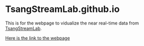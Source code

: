 # TsangStreamLab.github.io

This is for the webpage to vidualize the near real-time data from [TsangStreamLab](https://yinphantsang.org/).
 
 

[Here is the link to the webpage](https://tsangstreamlab.github.io/)
